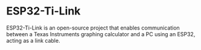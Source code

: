 # ESP32-Ti-Link
ESP32-Ti-Link is an open-source project that enables communication between a Texas Instruments graphing calculator and a PC using an ESP32, acting as a link cable.
